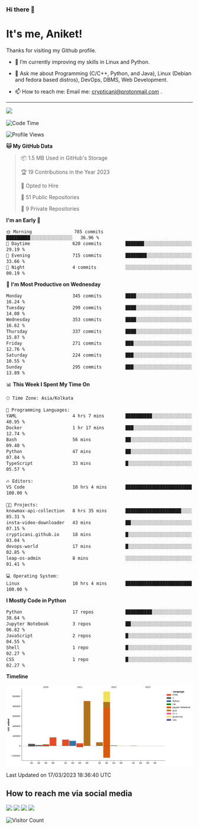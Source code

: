 ### Hi there 👋

   # It's me, Aniket!
   Thanks for visiting my Github profile.

<!--
**crypticani/crypticani** is a ✨ _special_ ✨ repository because its `README.md` (this file) appears on your GitHub profile. -->

- 🌱 I’m currently improving my skills in Linux and Python.

- 💬 Ask me about Programming (C/C++, Python, and Java), Linux (Debian and fedora based distros), DevOps, DBMS, Web Development.

- 📫 How to reach me: Email me: crypticani@protonmail.com .

---

<a href="#"><img src="https://github-readme-stats.vercel.app/api?username=crypticani&show_icons=true&hide_border=false&layout=default&theme=dracula&count_private=true"></a>

<!--START_SECTION:waka-->
![Code Time](http://img.shields.io/badge/Code%20Time-454%20hrs%2052%20mins-blue)

![Profile Views](http://img.shields.io/badge/Profile%20Views-5-blue)

**🐱 My GitHub Data** 

> 📦 1.5 MB Used in GitHub's Storage 
 > 
> 🏆 19 Contributions in the Year 2023
 > 
> 💼 Opted to Hire
 > 
> 📜 51 Public Repositories 
 > 
> 🔑 9 Private Repositories 
 > 
**I'm an Early 🐤** 

```text
🌞 Morning                785 commits         █████████░░░░░░░░░░░░░░░░   36.96 % 
🌆 Daytime                620 commits         ███████░░░░░░░░░░░░░░░░░░   29.19 % 
🌃 Evening                715 commits         ████████░░░░░░░░░░░░░░░░░   33.66 % 
🌙 Night                  4 commits           ░░░░░░░░░░░░░░░░░░░░░░░░░   00.19 % 
```
📅 **I'm Most Productive on Wednesday** 

```text
Monday                   345 commits         ████░░░░░░░░░░░░░░░░░░░░░   16.24 % 
Tuesday                  299 commits         ████░░░░░░░░░░░░░░░░░░░░░   14.08 % 
Wednesday                353 commits         ████░░░░░░░░░░░░░░░░░░░░░   16.62 % 
Thursday                 337 commits         ████░░░░░░░░░░░░░░░░░░░░░   15.87 % 
Friday                   271 commits         ███░░░░░░░░░░░░░░░░░░░░░░   12.76 % 
Saturday                 224 commits         ███░░░░░░░░░░░░░░░░░░░░░░   10.55 % 
Sunday                   295 commits         ███░░░░░░░░░░░░░░░░░░░░░░   13.89 % 
```


📊 **This Week I Spent My Time On** 

```text
🕑︎ Time Zone: Asia/Kolkata

💬 Programming Languages: 
YAML                     4 hrs 7 mins        ██████████░░░░░░░░░░░░░░░   40.95 % 
Docker                   1 hr 17 mins        ███░░░░░░░░░░░░░░░░░░░░░░   12.74 % 
Bash                     56 mins             ██░░░░░░░░░░░░░░░░░░░░░░░   09.40 % 
Python                   47 mins             ██░░░░░░░░░░░░░░░░░░░░░░░   07.84 % 
TypeScript               33 mins             █░░░░░░░░░░░░░░░░░░░░░░░░   05.57 % 

🔥 Editors: 
VS Code                  10 hrs 4 mins       █████████████████████████   100.00 % 

🐱‍💻 Projects: 
knowmax-api-collection   8 hrs 35 mins       █████████████████████░░░░   85.31 % 
insta-video-downloader   43 mins             ██░░░░░░░░░░░░░░░░░░░░░░░   07.15 % 
crypticani.github.io     18 mins             █░░░░░░░░░░░░░░░░░░░░░░░░   03.04 % 
devops-world             17 mins             █░░░░░░░░░░░░░░░░░░░░░░░░   02.85 % 
leap-os-admin            8 mins              ░░░░░░░░░░░░░░░░░░░░░░░░░   01.41 % 

💻 Operating System: 
Linux                    10 hrs 4 mins       █████████████████████████   100.00 % 
```

**I Mostly Code in Python** 

```text
Python                   17 repos            ██████████░░░░░░░░░░░░░░░   38.64 % 
Jupyter Notebook         3 repos             ██░░░░░░░░░░░░░░░░░░░░░░░   06.82 % 
JavaScript               2 repos             █░░░░░░░░░░░░░░░░░░░░░░░░   04.55 % 
Shell                    1 repo              █░░░░░░░░░░░░░░░░░░░░░░░░   02.27 % 
CSS                      1 repo              █░░░░░░░░░░░░░░░░░░░░░░░░   02.27 % 
```



**Timeline**

![Lines of Code chart](https://raw.githubusercontent.com/crypticani/crypticani/master/assets/bar_graph.png)


 Last Updated on 17/03/2023 18:36:40 UTC
<!--END_SECTION:waka-->

## How to reach me via social media
<p>
<a href="https://www.linkedin.com/in/crypticani/"><img src="https://img.shields.io/badge/-LinkedIn-blue?&style=for-the-badge&logo=linkedin&logoColor=white" height=30></a> 
<a href="https://twitter.com/crypticani"><img src="https://img.shields.io/badge/twitter-%231DA1F2.svg?&style=for-the-badge&logo=twitter&logoColor=white" height=30></a> 
<a href="https://www.quora.com/profile/Cryptic-Ani"><img src="https://img.shields.io/badge/-Quora-critical?&style=for-the-badge&logo=quora&logoColor=white" height=30></a>   
<a href="https://t.me/crypticani"><img src="https://img.shields.io/badge/-Telegram-informational?&style=for-the-badge&logo=telegram&logoColor=white" height=30></a> 

</p>

![Visitor Count](https://profile-counter.glitch.me/{crypticani}/count.svg)
